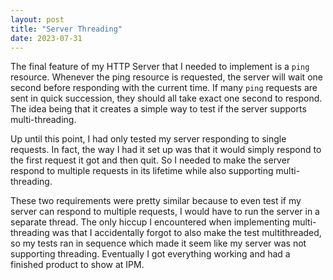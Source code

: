 ```yaml
---
layout: post
title: "Server Threading"
date: 2023-07-31
---
```


The final feature of my HTTP Server that I needed to implement is a `ping` resource. Whenever the ping
resource is requested, the server will wait one second before responding with the current time. If many
`ping` requests are sent in quick succession, they should all take exact one second to respond. The idea
being that it creates a simple way to test if the server supports multi-threading.

Up until this point, I had only tested my server responding to single requests. In fact, the way I had it
set up was that it would simply respond to the first request it got and then quit. So I needed to make
the server respond to multiple requests in its lifetime while also supporting multi-threading.

These two requirements were pretty similar because to even test if my server can respond to multiple requests, I would
have to run the server in a separate thread. The only hiccup I encountered when implementing multi-threading
was that I accidentally forgot to also make the test multithreaded, so my tests ran in sequence which made it seem like
my server was not supporting threading. Eventually I got everything working and had a finished product
to show at IPM.